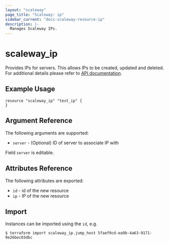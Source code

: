 ```yaml
---
layout: "scaleway"
page_title: "Scaleway: ip"
sidebar_current: "docs-scaleway-resource-ip"
description: |-
  Manages Scaleway IPs.
---
```


# scaleway\_ip

Provides IPs for servers. This allows IPs to be created, updated and deleted.
For additional details please refer to [API documentation](https://developer.scaleway.com/#ips).

## Example Usage

```
resource "scaleway_ip" "test_ip" {
}
```

## Argument Reference

The following arguments are supported:

* `server` - (Optional) ID of server to associate IP with

Field `server` is editable.

## Attributes Reference

The following attributes are exported:

* `id` - id of the new resource
* `ip` - IP of the new resource

## Import

Instances can be imported using the `id`, e.g.

```
$ terraform import scaleway_ip.jump_host 5faef9cd-ea9b-4a63-9171-9e26bec03dbc
```
